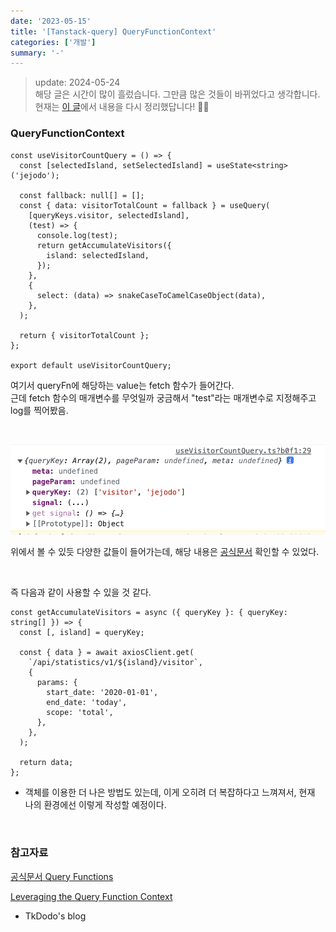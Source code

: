 ```yaml
---
date: '2023-05-15'
title: '[Tanstack-query] QueryFunctionContext'
categories: ['개발']
summary: '-'
---
```


> update: 2024-05-24  
> 해당 글은 시간이 많이 흘렀습니다. 그만큼 많은 것들이 바뀌었다고 생각합니다.  
> 현재는 [이 글](https://geuni620.github.io/blog/2024/5/24/query-function-context/)에서 내용을 다시 정리했답니다! 🙇‍♂️

### QueryFunctionContext

```TSX
const useVisitorCountQuery = () => {
  const [selectedIsland, setSelectedIsland] = useState<string>('jejodo');

  const fallback: null[] = [];
  const { data: visitorTotalCount = fallback } = useQuery(
    [queryKeys.visitor, selectedIsland],
    (test) => {
      console.log(test);
      return getAccumulateVisitors({
        island: selectedIsland,
      });
    },
    {
      select: (data) => snakeCaseToCamelCaseObject(data),
    },
  );

  return { visitorTotalCount };
};

export default useVisitorCountQuery;
```

여기서 queryFn에 해당하는 value는 fetch 함수가 들어간다.  
근데 fetch 함수의 매개변수를 무엇일까 궁금해서 "test"라는 매개변수로 지정해주고 log를 찍어봤음.

<br>

![queryFn](./queryFn.png)

위에서 볼 수 있듯 다양한 값들이 들어가는데, 해당 내용은 [공식문서](https://tanstack.com/query/v4/docs/react/guides/query-functions#query-function-variables) 확인할 수 있었다.

<br>

즉 다음과 같이 사용할 수 있을 것 같다.

```TSX
const getAccumulateVisitors = async ({ queryKey }: { queryKey: string[] }) => {
  const [, island] = queryKey;

  const { data } = await axiosClient.get(
    `/api/statistics/v1/${island}/visitor`,
    {
      params: {
        start_date: '2020-01-01',
        end_date: 'today',
        scope: 'total',
      },
    },
  );

  return data;
};
```

- 객체를 이용한 더 나은 방법도 있는데, 이게 오히려 더 복잡하다고 느껴져서, 현재 나의 환경에선 이렇게 작성할 예정이다.

<br>

### 참고자료

[공식문서 Query Functions](https://tanstack.com/query/v4/docs/react/guides/query-functions#query-function-variables)

[Leveraging the Query Function Context](https://tkdodo.eu/blog/leveraging-the-query-function-context)

- TkDodo's blog
